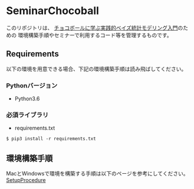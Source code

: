 # SeminarChocoball

このリポジトリは、
[チョコボールに学ぶ実践的ベイズ統計モデリング入門](https://ml-for-experts.connpass.com/event/116830/)のための
環境構築手順やセミナーで利用するコード等を管理するものです。

## Requirements
以下の環境を用意できる場合、下記の環境構築手順は読み飛ばしてください。

### Pythonバージョン
- Python3.6

### 必須ライブラリ
- requirements.txt

```
$ pip3 install -r requirements.txt
```

## 環境構築手順
MacとWindowsで環境を構築する手順は以下のページを参考にしてください。  
[SetupProcedure](https://github.com/tok41/SeminarChocoBall/wiki/SetupProcedure)

